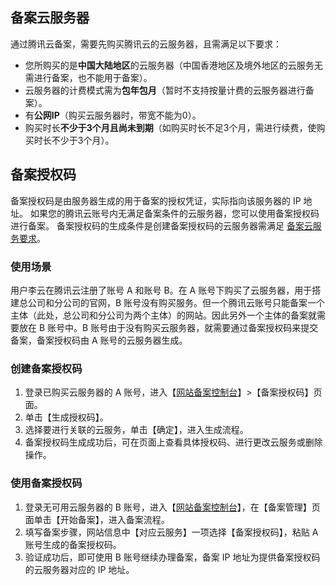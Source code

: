 <span id="service"></span>
## 备案云服务器

通过腾讯云备案，需要先购买腾讯云的云服务器，且需满足以下要求：

- 您所购买的是**中国大陆地区**的云服务器（中国香港地区及境外地区的云服务无需进行备案，也不能用于备案）。
- 云服务器的计费模式需为**包年包月**（暂时不支持按量计费的云服务器进行备案）。
- 有**公网IP**（购买云服务器时，带宽不能为0）。
- 购买时长**不少于3个月且尚未到期**（如购买时长不足3个月，需进行续费，使购买时长不少于3个月）。


## 备案授权码

备案授权码是由服务器生成的用于备案的授权凭证，实际指向该服务器的 IP 地址。
如果您的腾讯云账号内无满足备案条件的云服务器，您可以使用备案授权码进行备案。
备案授权码的生成条件是创建备案授权码的云服务器需满足 [备案云服务要求](#service)。

### 使用场景

用户李云在腾讯云注册了账号 A 和账号 B。在 A 账号下购买了云服务器，用于搭建总公司和分公司的官网，B 账号没有购买服务。但一个腾讯云账号只能备案一个主体（此处，总公司和分公司为两个主体）的网站。因此另外一个主体的备案就需要放在 B 账号中。B 账号由于没有购买云服务器，就需要通过备案授权码来提交备案，备案授权码由 A 账号的云服务器生成。

### 创建备案授权码

1. 登录已购买云服务器的 A 账号，进入【[网站备案控制台](https://console.cloud.tencent.com/beian)】>【备案授权码】页面。
2. 单击【生成授权码】。
3. 选择要进行关联的云服务，单击【确定】，进入生成流程。
4. 备案授权码生成成功后，可在页面上查看具体授权码、进行更改云服务或删除操作。

### 使用备案授权码

1. 登录无可用云服务器的 B 账号，进入【[网站备案控制台](https://console.cloud.tencent.com/beian)】，在【备案管理】页面单击【开始备案】，进入备案流程。
2. 填写备案步骤，网站信息中【对应云服务】一项选择【备案授权码】，粘贴 A 账号生成的备案授权码。
3. 验证成功后，即可使用 B 账号继续办理备案，备案 IP 地址为提供备案授权码的云服务器对应的 IP 地址。

